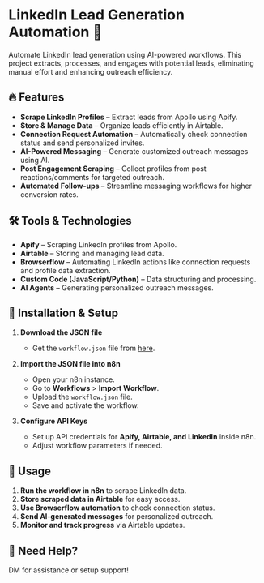 # LinkedIn Lead Generation Automation 🚀  

Automate LinkedIn lead generation using AI-powered workflows. This project extracts, processes, and engages with potential leads, eliminating manual effort and enhancing outreach efficiency.  

## 🔥 Features  
- **Scrape LinkedIn Profiles** – Extract leads from Apollo using Apify.  
- **Store & Manage Data** – Organize leads efficiently in Airtable.  
- **Connection Request Automation** – Automatically check connection status and send personalized invites.  
- **AI-Powered Messaging** – Generate customized outreach messages using AI.  
- **Post Engagement Scraping** – Collect profiles from post reactions/comments for targeted outreach.  
- **Automated Follow-ups** – Streamline messaging workflows for higher conversion rates.  

## 🛠 Tools & Technologies  
- **Apify** – Scraping LinkedIn profiles from Apollo.  
- **Airtable** – Storing and managing lead data.  
- **Browserflow** – Automating LinkedIn actions like connection requests and profile data extraction.  
- **Custom Code (JavaScript/Python)** – Data structuring and processing.  
- **AI Agents** – Generating personalized outreach messages.

## 🚀 Installation & Setup  

1. **Download the JSON file**  
   - Get the `workflow.json` file from [here](https://github.com/debjitrh007/linkedin-ai-outreach/blob/main/Linkedin_Lead_Generation.json).  

2. **Import the JSON file into n8n**  
   - Open your n8n instance.  
   - Go to **Workflows** > **Import Workflow**.  
   - Upload the `workflow.json` file.  
   - Save and activate the workflow.  

3. **Configure API Keys**  
   - Set up API credentials for **Apify, Airtable, and LinkedIn** inside n8n.  
   - Adjust workflow parameters if needed.  

## 🚀 Usage  

1. **Run the workflow in n8n** to scrape LinkedIn data.  
2. **Store scraped data in Airtable** for easy access.  
3. **Use Browserflow automation** to check connection status.  
4. **Send AI-generated messages** for personalized outreach.  
5. **Monitor and track progress** via Airtable updates.  

## 📩 Need Help?  

DM for assistance or setup support!  
